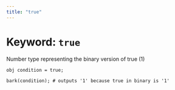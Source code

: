 ```yaml
---
title: "true"
---
```


# Keyword: `true`

Number type representing the binary version of true (1)

```
obj condition = true;

bark(condition); # outputs '1' because true in binary is '1'
```
